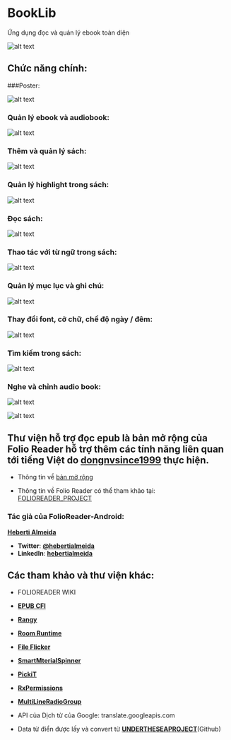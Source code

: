 # BookLib
 Ứng dụng đọc và quản lý ebook toàn diện
 
 ![alt text](https://raw.githubusercontent.com/dongnvsince1999/FolioReader-Android/master/folioreader/iconlogo_.png)
 
## Chức năng chính:

###Poster:

![alt text](https://raw.githubusercontent.com/dongnvsince1999/FolioReader-Android/master/folioreader/posterapp.png)
 
### Quản lý ebook và audiobook:

![alt text](https://raw.githubusercontent.com/dongnvsince1999/FolioReader-Android/master/folioreader/main.png)

  ### Thêm và quản lý sách: 
  
  ![alt text](https://raw.githubusercontent.com/dongnvsince1999/FolioReader-Android/master/folioreader/addmain.png)
  
  ### Quản lý highlight trong sách: 
  
  ![alt text](https://raw.githubusercontent.com/dongnvsince1999/FolioReader-Android/master/folioreader/highlightmain.png)

### Đọc sách:

![alt text](https://raw.githubusercontent.com/dongnvsince1999/FolioReader-Android/master/folioreader/readbook.png)

### Thao tác với từ ngữ trong sách:

![alt text](https://raw.githubusercontent.com/dongnvsince1999/FolioReader-Android/master/folioreader/show.png)

### Quản lý mục lục và ghi chú:

![alt text](https://raw.githubusercontent.com/dongnvsince1999/FolioReader-Android/master/folioreader/contenthighlight.png)

### Thay đổi font, cỡ chữ, chế độ ngày / đêm:

![alt text](https://raw.githubusercontent.com/dongnvsince1999/FolioReader-Android/master/folioreader/nightmode.png)

### Tìm kiếm trong sách:

![alt text](https://raw.githubusercontent.com/dongnvsince1999/FolioReader-Android/master/folioreader/search.png)

### Nghe và chỉnh audio book:

![alt text](https://raw.githubusercontent.com/dongnvsince1999/FolioReader-Android/master/folioreader/audiomain.png)

![alt text](https://raw.githubusercontent.com/dongnvsince1999/FolioReader-Android/master/folioreader/audioconfig.png)


## Thư viện hỗ trợ đọc epub là bản mở rộng của Folio Reader hỗ trợ thêm các tính năng liên quan tới tiếng Việt do [**dongnvsince1999**](https://github.com/dongnvsince1999/) thực hiện.

- Thông tin về [bản mở rộng](https://github.com/dongnvsince1999/FolioReader-Android)

- Thông tin về Folio Reader có thể tham khảo tại: [FOLIOREADER_PROJECT](https://github.com/FolioReader/FolioReader-Android)

### Tác giả của FolioReader-Android:
[**Heberti Almeida**](https://github.com/hebertialmeida)

- **Twitter**: [**@hebertialmeida**](https://twitter.com/hebertialmeida)
- **LinkedIn**: [**hebertialmeida**](http://linkedin.com/in/hebertialmeida)

## Các tham khảo và thư viện khác:
 - FOLIOREADER WIKI
 - [**EPUB CFI**](http://idpf.org/epub/linking/cfi/epub-cfi.html)
 - [**Rangy**](https://github.com/timdown/rangy)
 - [**Room Runtime**](https://developer.android.com/jetpack/androidx/releases/room)
 - [**File Flicker**](https://github.com/DroidNinja/Android-FilePicker)
 - [**SmartMterialSpinner**](https://github.com/Chivorns/SmartMaterialSpinner)
 - [**PickiT**](https://github.com/HBiSoft/PickiT)
 - [**RxPermissions**](https://github.com/tbruyelle/RxPermissions)
 - [**MultiLineRadioGroup**](https://github.com/Gavras/MultiLineRadioGroup)
 
 - API của Dịch từ của Google: translate.googleapis.com
 - Data từ điển được lấy và convert từ [**UNDERTHESEAPROJECT**](https://github.com/undertheseanlp/underthesea)(Github)
 
 
 
 
 
 
 
 
 
 

